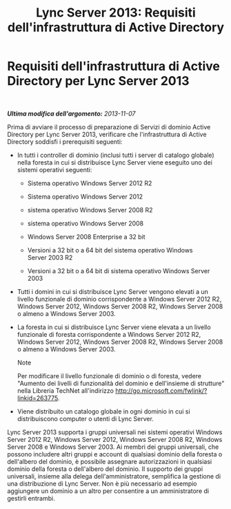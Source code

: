 ﻿---
title: "Lync Server 2013: Requisiti dell'infrastruttura di Active Directory"
TOCTitle: Requisiti dell'infrastruttura di Active Directory
ms:assetid: c2086f7b-662f-4179-ab99-2c0311ebd903
ms:mtpsurl: https://technet.microsoft.com/it-it/library/Gg412955(v=OCS.15)
ms:contentKeyID: 49301891
ms.date: 08/24/2015
mtps_version: v=OCS.15
ms.translationtype: HT
---

# Requisiti dell'infrastruttura di Active Directory per Lync Server 2013

 

_**Ultima modifica dell'argomento:** 2013-11-07_

Prima di avviare il processo di preparazione di Servizi di dominio Active Directory per Lync Server 2013, verificare che l'infrastruttura di Active Directory soddisfi i prerequisiti seguenti:

  - In tutti i controller di dominio (inclusi tutti i server di catalogo globale) nella foresta in cui si distribuisce Lync Server viene eseguito uno dei sistemi operativi seguenti:
    
      - Sistema operativo Windows Server 2012 R2
    
      - Sistema operativo Windows Server 2012
    
      - sistema operativo Windows Server 2008 R2
    
      - sistema operativo Windows Server 2008
    
      - Windows Server 2008 Enterprise a 32 bit
    
      - Versioni a 32 bit o a 64 bit del sistema operativo Windows Server 2003 R2
    
      - Versioni a 32 bit o a 64 bit di sistema operativo Windows Server 2003

  - Tutti i domini in cui si distribuisce Lync Server vengono elevati a un livello funzionale di dominio corrispondente a Windows Server 2012 R2, Windows Server 2012, Windows Server 2008 R2, Windows Server 2008 o almeno a Windows Server 2003.

  - La foresta in cui si distribuisce Lync Server viene elevata a un livello funzionale di foresta corrispondente a Windows Server 2012 R2, Windows Server 2012, Windows Server 2008 R2, Windows Server 2008 o almeno a Windows Server 2003.
    

    > [!NOTE]
    > Per modificare il livello funzionale di dominio o di foresta, vedere "Aumento dei livelli di funzionalità del dominio e dell'insieme di strutture" nella Libreria TechNet all'indirizzo <A class=uri href="http://go.microsoft.com/fwlink/?linkid=263775">http://go.microsoft.com/fwlink/?linkid=263775</A>.



  - Viene distribuito un catalogo globale in ogni dominio in cui si distribuiscono computer o utenti di Lync Server.

Lync Server 2013 supporta i gruppi universali nei sistemi operativi Windows Server 2012 R2, Windows Server 2012, Windows Server 2008 R2, Windows Server 2008 e Windows Server 2003. Ai membri dei gruppi universali, che possono includere altri gruppi e account di qualsiasi dominio della foresta o dell'albero del dominio, è possibile assegnare autorizzazioni in qualsiasi dominio della foresta o dell'albero del dominio. Il supporto dei gruppi universali, insieme alla delega dell'amministratore, semplifica la gestione di una distribuzione di Lync Server. Non è più necessario ad esempio aggiungere un dominio a un altro per consentire a un amministratore di gestirli entrambi.

